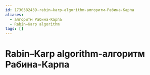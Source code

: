 ```yaml
---
id: 1730382439-rabin–karp-algorithm-алгоритм-Рабина-Карпа
aliases:
  - алгоритм Рабина-Карпа
  - Rabin–Karp algorithm
tags: []
---
```


# Rabin–Karp algorithm-алгоритм Рабина-Карпа

